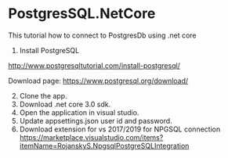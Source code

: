 # PostgresSQL.NetCore
This tutorial how to connect to PostgresDb using .net core


1. Install PostgreSQL 

http://www.postgresqltutorial.com/install-postgresql/

Download page:
https://www.postgresql.org/download/


2. Clone the app.
3. Download .net core 3.0 sdk.
4. Open the application in visual studio.
5. Update appsettings.json user id and password.
6. Download extension for vs 2017/2019 for NPGSQL connection https://marketplace.visualstudio.com/items?itemName=RojanskyS.NpgsqlPostgreSQLIntegration
